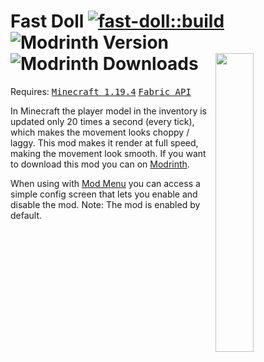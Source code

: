 # Fast Doll [![fast-doll::build](https://github.com/Basicprogrammer10/minecraft-mods/actions/workflows/fast-doll.yml/badge.svg)](https://github.com/Basicprogrammer10/minecraft-mods/actions/workflows/fast-doll.yml) ![Modrinth Version](https://img.shields.io/modrinth/v/OjbSENEi) ![Modrinth Downloads](https://img.shields.io/modrinth/dt/OjbSENEi) <img align="right" width="35%" src="https://user-images.githubusercontent.com/50306817/226475507-20d3d22d-da91-4b43-a525-95ed2b507014.png" />
Requires: <kbd>[Minecraft 1.19.4](https://minecraft.fandom.com/wiki/Java_Edition_1.19.4)</kbd> <kbd>[Fabric API](https://modrinth.com/mod/fabric-api/version/0.75.3+1.19.4)</kbd>

In Minecraft the player model in the inventory is updated only 20 times a second (every tick), which makes the movement looks choppy / laggy.
This mod makes it render at full speed, making the movement look smooth.
If you want to download this mod you can on [Modrinth](https://modrinth.com/mod/fastdoll).

When using with [Mod Menu](https://modrinth.com/mod/modmenu/version/6.1.0-rc.4) you can access a simple config screen that lets you enable and disable the mod.
Note: The mod is enabled by default.